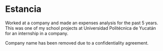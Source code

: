# Estancia
Worked at a company and made an expenses analysis for the past 5 years.
This was one of my school projects at Universidad Politécnica de Yucatán for an internship in a company.

Company name has been removed due to a confidentiality agreement.
